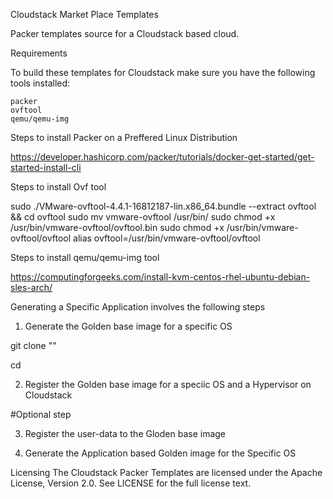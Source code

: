 Cloudstack Market Place Templates

Packer templates source for a Cloudstack based cloud.


Requirements

To build these templates for Cloudstack make sure you have the following tools installed:

    packer
    ovftool
    qemu/qemu-img


Steps to install Packer on a Preffered Linux Distribution 

https://developer.hashicorp.com/packer/tutorials/docker-get-started/get-started-install-cli



Steps to install Ovf tool 

sudo ./VMware-ovftool-4.4.1-16812187-lin.x86_64.bundle --extract ovftool && cd ovftool
sudo mv vmware-ovftool /usr/bin/
sudo chmod +x /usr/bin/vmware-ovftool/ovftool.bin
sudo chmod +x /usr/bin/vmware-ovftool/ovftool
alias ovftool=/usr/bin/vmware-ovftool/ovftool

Steps to install qemu/qemu-img tool

https://computingforgeeks.com/install-kvm-centos-rhel-ubuntu-debian-sles-arch/


Generating a Specific Application involves the following steps 

1. Generate the Golden base image for a specific OS 

git clone ""

cd 

2. Register the Golden base image for a speciic OS and a Hypervisor on Cloudstack 

#Optional step

3. Register the user-data to the Gloden base image

4. Generate the Application based Golden image for the Specific OS









Licensing
The Cloudstack Packer Templates are licensed under the Apache License, Version 2.0. See LICENSE for the full license text.